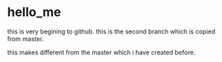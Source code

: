 # hello_me
this is very begining to github.
this is the second branch which is copied from master.


this makes different from the master which i have created before.
